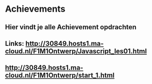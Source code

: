 # Achievements
## Hier vindt je alle Achievement opdrachten
## Links: http://30849.hosts1.ma-cloud.nl/F1M1Ontwerp/Javascript_les01.html
##        http://30849.hosts1.ma-cloud.nl/F1M1Ontwerp/start_1.html
